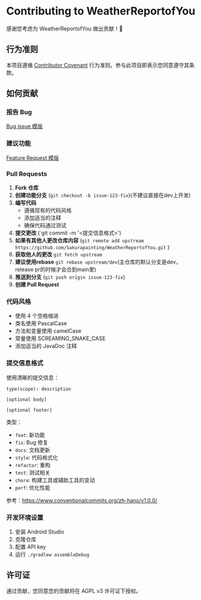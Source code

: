 # Contributing to WeatherReportofYou

感谢您考虑为 WeatherReportofYou 做出贡献！🎉

## 行为准则

本项目遵循 [Contributor Covenant](https://www.contributor-covenant.org/) 行为准则。参与此项目即表示您同意遵守其条款。

## 如何贡献

### 报告 Bug

[Bug issue 模版](ISSUE_TEMPLATE\bug_report.md)


### 建议功能

[Feature Request 模版](ISSUE_TEMPLATE\feature_request.md)

### Pull Requests

1. **Fork 仓库**
2. **创建功能分支** (`git checkout -b issue-123-fix`)(不建议直接在dev上开发)
3. **编写代码**
   - 遵循现有的代码风格
   - 添加适当的注释
   - 确保代码通过测试
4. **提交更改** (`git commit -m '<提交信息格式>')
5. **如果有其他人更改仓库内容** (`git remote add upstream https://github.com/Sakurapainting/WeatherReportofYou.git` )
6. **获取他人的更改** `git fetch upstream`
7. **建议使用rebase** `git rebase upstream/dev`(主仓库的默认分支是dev，release pr的时候才会合到main里)
8. **推送到分支** (`git push origin issue-123-fix`)
9. **创建 Pull Request**

### 代码风格

- 使用 4 个空格缩进
- 类名使用 PascalCase
- 方法和变量使用 camelCase
- 常量使用 SCREAMING_SNAKE_CASE
- 添加适当的 JavaDoc 注释

### 提交信息格式

使用清晰的提交信息：

```
type(scope): description

[optional body]

[optional footer]
```

类型：
- `feat`: 新功能
- `fix`: Bug 修复
- `docs`: 文档更新
- `style`: 代码格式化
- `refactor`: 重构
- `test`: 测试相关
- `chore`: 构建工具或辅助工具的变动
- `perf`: 优化性能

参考：https://www.conventionalcommits.org/zh-hans/v1.0.0/

### 开发环境设置

1. 安装 Android Studio
2. 克隆仓库
3. 配置 API key
4. 运行 `./gradlew assembleDebug`

## 许可证

通过贡献，您同意您的贡献将在 AGPL v3 许可证下授权。
